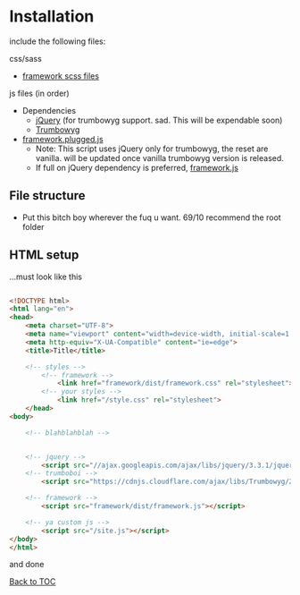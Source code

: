
# Installation
include the following files:

css/sass
*	[framework scss files](../../../scss/framework/)

js files (in order)
*	Dependencies
	*	[jQuery](https://jquery.com/) (for trumbowyg support. sad. This will be expendable soon)
	*	[Trumbowyg](https://alex-d.github.io/Trumbowyg/)
*	[framework.plugged.js](../../../dist/framework.min.js) 
	*	Note: This script uses jQuery only for trumbowyg, the reset are vanilla. will be updated once vanilla trumbowyg version is released.
	*	If full on jQuery dependency is preferred, [framework.js](../../../dist/framework.plugged.js)

## File structure
*	Put this bitch boy wherever the fuq u want. 69/10 recommend the root folder

## HTML setup

...must look like this
```html

<!DOCTYPE html>
<html lang="en">
<head>
	<meta charset="UTF-8">
	<meta name="viewport" content="width=device-width, initial-scale=1.0">
	<meta http-equiv="X-UA-Compatible" content="ie=edge">
	<title>Title</title>

	<!-- styles -->
		<!-- framework -->
			<link href="framework/dist/framework.css" rel="stylesheet">
		<!-- your styles -->
			<link href="/style.css" rel="stylesheet">
	</head>
<body>

	<!-- blahblahblah -->


	<!-- jquery -->
		<script src="//ajax.googleapis.com/ajax/libs/jquery/3.3.1/jquery.min.js"></script>
	<!-- trumboboi -->
		<script src="https://cdnjs.cloudflare.com/ajax/libs/Trumbowyg/2.19.1/trumbowyg.min.js"></script>

	<!-- framework -->
		<script src="framework/dist/framework.js"></script>

	<!-- ya custom js -->
		<script src="/site.js"></script>
</body>
</html>


```

and done



[Back to TOC](../../../readme.md)